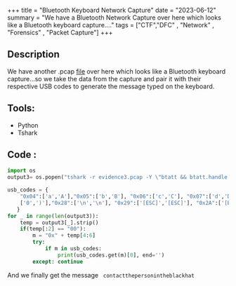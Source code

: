+++
title = "Bluetooth Keyboard Network Capture"
date = "2023-06-12"
summary = "We have a Bluetooth Network Capture over here which looks like a Bluetooth keyboard capture…." 
tags = ["CTF","DFC" , "Network" , "Forensics" , "Packet Capture"]
+++

## Description

We have another .pcap [file](https://github.com/blueee04/DFC-writeups/raw/main/evidence3/evidence3.pcap) over here which looks like a Bluetooth keyboard capture…so we take the data from the capture and pair it with their respective USB codes to generate the message typed on the keyboard.

## Tools:
* Python
* Tshark

## Code :
```py
import os
output3= os.popen("tshark -r evidence3.pcap -Y \"btatt && btatt.handle == 0x0018\" -T fields -e \"btatt.value\"").readlines()

usb_codes = {
    "0x04":['a','A'],"0x05":['b','B'], "0x06":['c','C'], "0x07":['d','D'], "0x08":['e','E'], "0x09":['f','F'],"0x0A":['g','G'],"0x0B":['h','H'], "0x0C":['i','I'], "0x0D":['j','J'], "0x0E":['k','K'], "0x0F":['l','L'],"0x10":['m','M'], "0x11":['n','N'], "0x12":['o','O'], "0x13":['p','P'], "0x14":['q','Q'], "0x15":['r','R'],"0x16":['s','S'], "0x17":['t','T'], "0x18":['u','U'], "0x19":['v','V'], "0x1A":['w','W'], "0x1B":['x','X'],"0x1C":['y','Y'], "0x1D":['z','Z'], "0x1E":['1','!'], "0x1F":['2','@'], "0x20":['3','#'], "0x21":['4','$'],"0x22":['5','%'], "0x23":['6','^'], "0x24":['7','&'], "0x25":['8','*'], "0x26":['9','('], "0x27":
    ['0',')'],"0x28":['\n','\n'], "0x29":['[ESC]','[ESC]'], "0x2A":['[BACKSPACE]','[BACKSPACE]'], "0x2B":['\t','\t'],"0x2C":[' ',' '], "0x2D":['-','_'], "0x2E":['=','+'], "0x2F":['[','{'], "0x30":[']','}'], "0x31":['\',"|'],"0x32":['#','~'], "0x33":";:", "0x34":"'\"", "0x36":",<",  "0x37":".>", "0x38":"/?","0x39":['[CAPSLOCK]','[CAPSLOCK]'], "0x3A":['F1'], "0x3B":['F2'], "0x3C":['F3'], "0x3D":['F4'], "0x3E":['F5'], "0x3F":['F6'], "0x41":['F7'], "0x42":['F8'], "0x43":['F9'], "0x44":['F10'], "0x45":['F11'],"0x46":['F12'], "0x4F":[u'→',u'→'], "0x50":[u'←',u'←'], "0x51":[u'↓',u'↓'], "0x52":[u'↑',u'↑']
   }
for _ in range(len(output3)):
    temp = output3[_].strip()
    if(temp[:2] == "00"):
        m = "0x" + temp[4:6]
        try:
            if m in usb_codes:
                print(usb_codes.get(m)[0], end='')
        except: continue
```
And we finally get the message
``` contactthepersonintheblackhat```